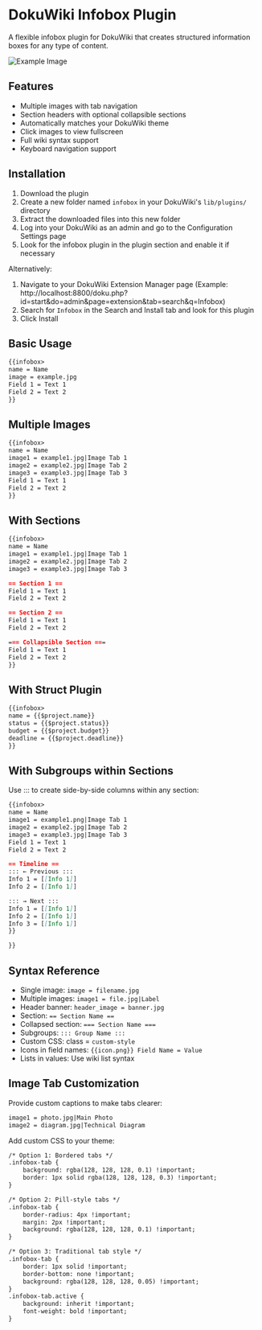 # DokuWiki Infobox Plugin

A flexible infobox plugin for DokuWiki that creates structured information boxes for any type of content.

![Example Image](https://github.com/user-attachments/assets/bf87a183-5810-4cd2-80fb-2c56d8eae090)

Features
--------
* Multiple images with tab navigation
* Section headers with optional collapsible sections
* Automatically matches your DokuWiki theme
* Click images to view fullscreen
* Full wiki syntax support
* Keyboard navigation support

Installation
------------
1. Download the plugin
2. Create a new folder named `infobox` in your DokuWiki's `lib/plugins/` directory
3. Extract the downloaded files into this new folder
4. Log into your DokuWiki as an admin and go to the Configuration Settings page
5. Look for the infobox plugin in the plugin section and enable it if necessary

Alternatively:

1. Navigate to your DokuWiki Extension Manager page (Example: http://localhost:8800/doku.php?id=start&do=admin&page=extension&tab=search&q=Infobox)
2. Search for `Infobox` in the Search and Install tab and look for this plugin
3. Click Install

Basic Usage
-----------
```markdown
{{infobox>
name = Name
image = example.jpg
Field 1 = Text 1
Field 2 = Text 2
}}
```

Multiple Images
---------------
```markdown
{{infobox>
name = Name
image1 = example1.jpg|Image Tab 1
image2 = example2.jpg|Image Tab 2
image3 = example3.jpg|Image Tab 3
Field 1 = Text 1
Field 2 = Text 2
}}
```

With Sections
-------------
```markdown
{{infobox>
name = Name
image1 = example1.jpg|Image Tab 1
image2 = example2.jpg|Image Tab 2
image3 = example3.jpg|Image Tab 3

== Section 1 ==
Field 1 = Text 1
Field 2 = Text 2

== Section 2 ==
Field 1 = Text 1
Field 2 = Text 2

=== Collapsible Section ===
Field 1 = Text 1
Field 2 = Text 2
}}
```

With Struct Plugin
------------------
```markdown
{{infobox>
name = {{$project.name}}
status = {{$project.status}}
budget = {{$project.budget}}
deadline = {{$project.deadline}}
}}
```

With Subgroups within Sections
------------------
Use ::: to create side-by-side columns within any section:
```markdown
{{infobox>
name = Name
image1 = example1.png|Image Tab 1
image2 = example2.jpg|Image Tab 2
image3 = example3.jpg|Image Tab 3
Field 1 = Text 1
Field 2 = Text 2

== Timeline ==
::: ← Previous :::
Info 1 = [[Info 1]]
Info 2 = [[Info 1]]

::: → Next :::
Info 1 = [[Info 1]]
Info 2 = [[Info 1]]
Info 3 = [[Info 1]]
}}

}}
```


Syntax Reference
----------------
* Single image: `image = filename.jpg`
* Multiple images: `image1 = file.jpg|Label`
* Header banner: `header_image = banner.jpg`
* Section: `== Section Name ==`
* Collapsed section: `=== Section Name ===`
* Subgroups: `::: Group Name :::`
* Custom CSS: class = `custom-style`
* Icons in field names: `{{icon.png}} Field Name = Value`
* Lists in values: Use wiki list syntax

Image Tab Customization
----------------
Provide custom captions to make tabs clearer:
```markdown
image1 = photo.jpg|Main Photo
image2 = diagram.jpg|Technical Diagram
```

Add custom CSS to your theme:
```markdown
/* Option 1: Bordered tabs */
.infobox-tab {
    background: rgba(128, 128, 128, 0.1) !important;
    border: 1px solid rgba(128, 128, 128, 0.3) !important;
}

/* Option 2: Pill-style tabs */
.infobox-tab {
    border-radius: 4px !important;
    margin: 2px !important;
    background: rgba(128, 128, 128, 0.1) !important;
}

/* Option 3: Traditional tab style */
.infobox-tab {
    border: 1px solid !important;
    border-bottom: none !important;
    background: rgba(128, 128, 128, 0.05) !important;
}
.infobox-tab.active {
    background: inherit !important;
    font-weight: bold !important;
}
```
